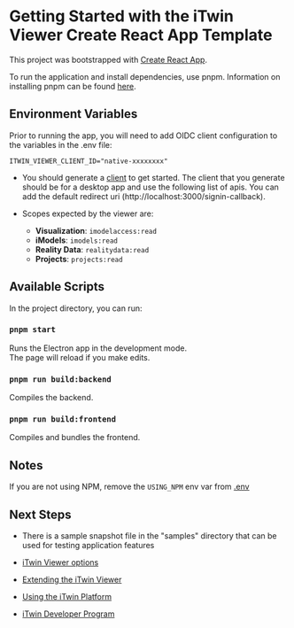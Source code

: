 # Getting Started with the iTwin Viewer Create React App Template

This project was bootstrapped with [Create React App](https://github.com/facebook/create-react-app).

To run the application and install dependencies, use pnpm. Information on installing pnpm can be found [here](https://pnpm.io/installation).

## Environment Variables

Prior to running the app, you will need to add OIDC client configuration to the variables in the .env file:

```
ITWIN_VIEWER_CLIENT_ID="native-xxxxxxxx"
```

- You should generate a [client](https://developer.bentley.com/register/) to get started. The client that you generate should be for a desktop app and use the following list of apis. You can add the default redirect uri (http://localhost:3000/signin-callback).

- Scopes expected by the viewer are:

  - **Visualization**: `imodelaccess:read`
  - **iModels**: `imodels:read`
  - **Reality Data**: `realitydata:read`
  - **Projects**: `projects:read`

## Available Scripts

In the project directory, you can run:

### `pnpm start`

Runs the Electron app in the development mode.\
The page will reload if you make edits.

### `pnpm run build:backend`

Compiles the backend.

### `pnpm run build:frontend`

Compiles and bundles the frontend.

## Notes

If you are not using NPM, remove the `USING_NPM` env var from [.env](./.env)

## Next Steps

- There is a sample snapshot file in the "samples" directory that can be used for testing application features

- [iTwin Viewer options](https://www.npmjs.com/package/@itwin/desktop-viewer-react)

- [Extending the iTwin Viewer](https://www.itwinjs.org/learning/tutorials/hello-world-viewer/)

- [Using the iTwin Platform](https://developer.bentley.com/)

- [iTwin Developer Program](https://www.youtube.com/playlist?list=PL6YCKeNfXXd_dXq4u9vtSFfsP3OTVcL8N)
